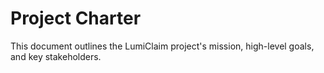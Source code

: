 # Project Charter

This document outlines the LumiClaim project's mission, high-level goals, and key stakeholders.
